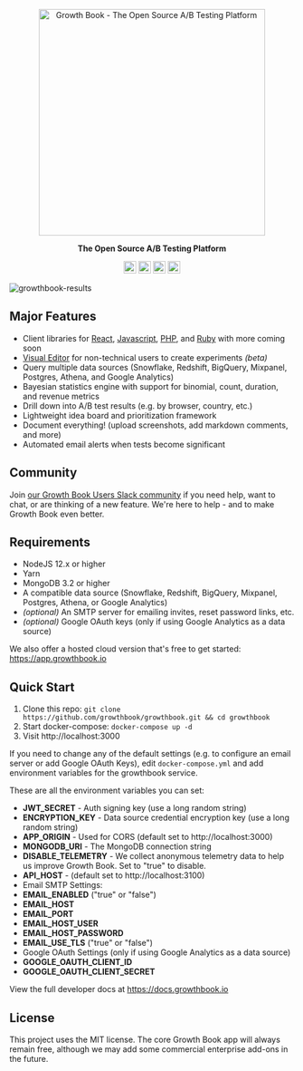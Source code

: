 <p align="center"><a href="https://www.growthbook.io"><img src="https://www.growthbook.io/logos/growthbook-logo@2x.png" width="400px" alt="Growth Book - The Open Source A/B Testing Platform" /></a></p>
<p align="center"><b>The Open Source A/B Testing Platform</b></p>
<p align="center">
    <a href="https://github.com/growthbook/growthbook/actions/workflows/ci.yml"><img src="https://img.shields.io/github/workflow/status/growthbook/growthbook/CI" alt="Build Status" height="22"/></a>
    <a href="https://github.com/growthbook/growthbook/blob/main/LICENSE"><img src="https://img.shields.io/github/license/growthbook/growthbook" alt="MIT License" height="22"/></a>
    <a href="https://github.com/growthbook/growthbook/releases"><img src="https://img.shields.io/github/v/release/growthbook/growthbook?color=blue&sort=semver" alt="Release" height="22"/></a>
    <a href="https://join.slack.com/t/growthbookusers/shared_invite/zt-oiq9s1qd-dHHvw4xjpnoRV1QQrq6vUg"><img src="https://img.shields.io/badge/slack-join-E01E5A" alt="Join us on Slack" height="22"/></a>
</p>

![growthbook-results](https://user-images.githubusercontent.com/1087514/119926797-a958a000-bf3d-11eb-8a6d-7f01383f4f68.png)

## Major Features

- Client libraries for [React](https://github.com/growthbook/growthbook-react), [Javascript](https://github.com/growthbook/growthbook-js), [PHP](https://github.com/growthbook/growthbook-php), and [Ruby](https://github.com/growthbook/growthbook-ruby) with more coming soon
- [Visual Editor](https://docs.growthbook.io/app/visual) for non-technical users to create experiments _(beta)_
- Query multiple data sources (Snowflake, Redshift, BigQuery, Mixpanel, Postgres, Athena, and Google Analytics)
- Bayesian statistics engine with support for binomial, count, duration, and revenue metrics
- Drill down into A/B test results (e.g. by browser, country, etc.)
- Lightweight idea board and prioritization framework
- Document everything! (upload screenshots, add markdown comments, and more)
- Automated email alerts when tests become significant

## Community

Join [our Growth Book Users Slack community](https://join.slack.com/t/growthbookusers/shared_invite/zt-oiq9s1qd-dHHvw4xjpnoRV1QQrq6vUg) if you need help, want to chat, or are thinking of a new feature. We're here to help - and to make Growth Book even better.

## Requirements

- NodeJS 12.x or higher
- Yarn
- MongoDB 3.2 or higher
- A compatible data source (Snowflake, Redshift, BigQuery, Mixpanel, Postgres, Athena, or Google Analytics)
- _(optional)_ An SMTP server for emailing invites, reset password links, etc.
- _(optional)_ Google OAuth keys (only if using Google Analytics as a data source)

We also offer a hosted cloud version that's free to get started: https://app.growthbook.io

## Quick Start

1.  Clone this repo: `git clone https://github.com/growthbook/growthbook.git && cd growthbook`
2.  Start docker-compose: `docker-compose up -d`
3.  Visit http://localhost:3000

If you need to change any of the default settings (e.g. to configure an email server or add Google OAuth Keys), edit `docker-compose.yml` and add environment variables for the growthbook service.

These are all the environment variables you can set:

- **JWT_SECRET** - Auth signing key (use a long random string)
- **ENCRYPTION_KEY** - Data source credential encryption key (use a long random string)
- **APP_ORIGIN** - Used for CORS (default set to http://localhost:3000)
- **MONGODB_URI** - The MongoDB connection string
- **DISABLE_TELEMETRY** - We collect anonymous telemetry data to help us improve Growth Book. Set to "true" to disable.
- **API_HOST** - (default set to http://localhost:3100)
- Email SMTP Settings:
- **EMAIL_ENABLED** ("true" or "false")
- **EMAIL_HOST**
- **EMAIL_PORT**
- **EMAIL_HOST_USER**
- **EMAIL_HOST_PASSWORD**
- **EMAIL_USE_TLS** ("true" or "false")
- Google OAuth Settings (only if using Google Analytics as a data source)
- **GOOGLE_OAUTH_CLIENT_ID**
- **GOOGLE_OAUTH_CLIENT_SECRET**

View the full developer docs at https://docs.growthbook.io

## License

This project uses the MIT license. The core Growth Book app will always remain free, although we may add some commercial enterprise add-ons in the future.
